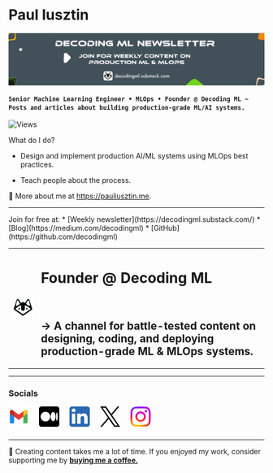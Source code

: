 # Paul Iusztin

![banner](images/banner.png)

**`Senior Machine Learning Engineer • MLOps • Founder @ Decoding ML ~ Posts and articles about building production-grade ML/AI systems.`**
<br/>
<br/>
![Views](https://komarev.com/ghpvc/?username=IusztinPaul)

What do I do?

* Design and implement production AI/ML systems using MLOps best practices.

* Teach people about the process.

🔗 More about me at https://pauliusztin.me.

------

<table>
  <tr>
    <td>
      <a href="https://linktr.ee/decodingml">
        <img src="images/dml_1500.png" alt="DML Logo" width="150"/>
      </a>
    </td>
    <td>
    <h1> Founder @ Decoding ML </h1> </br>
    <h2> → A channel for battle-tested content on designing, coding, and deploying production-grade ML & MLOps systems. </h2>
    </td>
  </tr>
  <tr>
  Join for free at:
* [Weekly newsletter](https://decodingml.substack.com/)
* [Blog](https://medium.com/decodingml)
* [GitHub](https://github.com/decodingml)
  </tr>
</table>

-----

### Socials

[<img alt="gmail" width="40px" src="images/gmail_512.png" align="left" style="padding-right:20px;"/>](mailto:p.b.iusztin@gmail.com?subject=[From%20GitHub]%20ML%20Collaborations)
[<img alt="medium" width="40px" src="images/medium_512.png" align="left" style="padding-right:20px;"/>](https://pauliusztin.medium.com/)
[<img alt="linkedin" width="40px" src="images/linkedin_512.png" align="left" style="padding-right:20px;"/>](https://www.linkedin.com/in/pauliusztin)
[<img alt="x" width="40px" src="images/x_512.png" align="left" style="padding-right:20px;"/>](https://x.com/iusztinpaul)
[<img alt="linkedin" width="40px" src="images/instagram_512.png" align="left" style="padding-right:20px;"/>](https://www.instagram.com/pauliusztin/)

<br/>
<br/>
<br/>

-----

🎨 Creating content takes me a lot of time. If you enjoyed my work, consider supporting me by [**buying me a coffee.**](https://www.buymeacoffee.com/pauliusztin)
